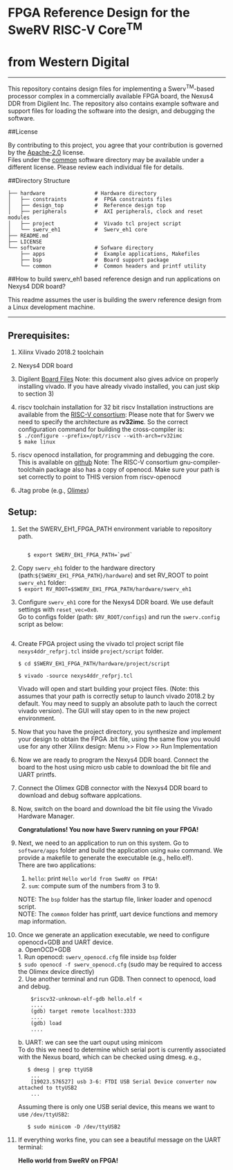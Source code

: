 # FPGA Reference Design for the SweRV RISC-V Core<sup>TM</sup>
# from Western Digital
----------------------------------

This repository contains design files for implementing a
Swerv<sup>TM</sup>-based processor complex in a commercially available
FPGA board, the Nexus4 DDR from Digilent Inc.   The repository also
contains example software and support files for loading the software
into the design, and debugging the software.

##License

By contributing to this project, you agree that your contribution is
governed by the [Apache-2.0](LICENSE) license.  
Files under the [common](software/common) software  directory may be
available under a different license. Please review each individual
file for details.


##Directory Structure


    ├── hardware                # Hardware directory  
    │   ├── constraints         #  FPGA constraints files  
    │   ├── design_top          #  Reference design top   
    │   ├── peripherals         #  AXI peripherals, clock and reset modules  
    │   ├── project             #  Vivado tcl project script  
    │   └── swerv_eh1           #  Swerv_eh1 core  
    ├── README.md                                 
    ├── LICENSE                                   
    └── software                # Sofware directory              
        ├── apps                #  Example applications, Makefiles       
        ├── bsp                 #  Board support package    
        └── common              #  Common headers and printf utility   


##How to build swerv_eh1 based reference design and run applications on Nexys4 DDR board?

This readme assumes the user is building the swerv reference design
from a Linux development machine.

--------------------------------------------------------------------------------------


Prerequisites: 
--------------
 1. Xilinx Vivado 2018.2 toolchain
 2. Nexys4 DDR board 
 3. Digilent [Board Files](https://reference.digilentinc.com/vivado/installing-vivado/start)
   Note: this document also gives advice on properly installing vivado.
   If you have already vivado installed, you can just skip to section 3)

4. riscv toolchain installation for 32 bit riscv
    Installation instructions are available from the [RISC-V consortium](https://riscv.org/software-tools/risc-v-gnu-compiler-toolchain/.):
        Please note that for Swerv we need to specify the architecture as
    **rv32imc**.  So the correct configuration command for building
    the cross-compiler is:  
    `$ ./configure --prefix=/opt/riscv --with-arch=rv32imc`  
    `$ make linux`

5. riscv openocd installation, for programming and debugging the core.
    This is available on [github](https://github.com/riscv/riscv-openocd)
    Note: The RISC-V consortium gnu-compiler-toolchain package also
    has a copy of openocd.   Make sure your path is set correctly to
    point to THIS version from riscv-openocd    

6. Jtag probe (e.g., [Olimex](https://www.olimex.com))


Setup:
------
1. Set the SWERV_EH1_FPGA_PATH environment variable to repository path.  
    ```$ cd /path/to/swerv_eh1_fpga 
    ```  
    ```        
       $ export SWERV_EH1_FPGA_PATH=`pwd`
    ```

2. Copy `swerv_eh1` folder to the hardware directory
    (path:`${SWERV_EH1_FPGA_PATH}/hardware`) and set RV_ROOT to point
    `swerv_eh1` folder:  
    `$ export RV_ROOT=$SWERV_EH1_FPGA_PATH/hardware/swerv_eh1` 

3. Configure `swerv_eh1` core for the Nexys4 DDR board. We use default
   settings with `reset_vec=0x0`.  
   Go to configs folder (path: `$RV_ROOT/configs`) and run the
   `swerv.config` script as below:  
    ```$ ./swerv.config -set reset_vec=0x0
    ```

4. Create FPGA project using the vivado tcl project script file
   `nexys4ddr_refprj.tcl` inside `project/script` folder.  
   ```
   $ cd $SWERV_EH1_FPGA_PATH/hardware/project/script
   ```  
   ```
   $ vivado -source nexys4ddr_refprj.tcl
   ```  
   Vivado will open and start building your project files.  (Note:
   this assumes that your path is correctly setup to launch vivado
   2018.2 by default.  You may need to supply an absolute path to
   lauch the correct vivado version).   The GUI will stay open to in
   the new project environment.
  
5. Now that you have the project directory, you synthesize and
   implement your design to obtain the FPGA .bit file, using the same
   flow you would use for any other Xilinx design:
   Menu >> Flow >> Run Implementation
  
   

6. Now we are ready to program the Nexys4 DDR board. Connect the board
   to the host using micro usb cable to download the bit file and UART
   printfs. 

7. Connect the Olimex GDB connector with the Nexys4 DDR board to
   download and debug software applcations. 

8. Now, switch on the board and download the bit file using the Vivado
   Hardware Manager.  
    
    **Congratulations! You now have Swerv running on your FPGA!**

9. Next, we need to an application to run on this system. Go to `software/apps` folder and build the application using `make` command. We provide a makefile to generate the executable (e.g., hello.elf).  
There are two applications:   
     1) `hello`: print `Hello world from SweRV on FPGA!`  
     2) `sum`: compute sum of the numbers from 3 to 9.   

    NOTE: The `bsp` folder has the startup file, linker loader and openocd script.  
    NOTE: The `common` folder has printf, uart device functions and memory map information.

10. Once we generate an application executable, we need to configure openocd+GDB and UART device.  
    a. OpenOCD+GDB   
	    1. Run openocd: `swerv_openocd.cfg` file inside `bsp` folder  
	    `$ sudo openocd -f swerv_openocd.cfg` (sudo may be required to access the Olimex device directly)  
  	    2. Use another terminal and run GDB. Then connect to openocd, 
		   load and debug.
		   
            $riscv32-unknown-elf-gdb hello.elf < 
			....		 
			(gdb) target remote localhost:3333
			....
			(gdb) load
		    ....
		

	b. UART: we can see the uart ouput using minicom  
           To do this we need to determine which serial port is
           currently associated with the Nexus board, which can be
           checked using dmesg.  e.g.,
           
           $ dmesg | grep ttyUSB
	        ...
	        [19023.576527] usb 3-6: FTDI USB Serial Device converter now attached to ttyUSB2
            ...
      Assuming there is only one USB serial device, this
           means we want to use `/dev/ttyUSB2`:

           $ sudo minicom -D /dev/ttyUSB2

10. If everything works fine, you can see a beautiful message on the UART terminal:

    **Hello world from SweRV on FPGA!** 


